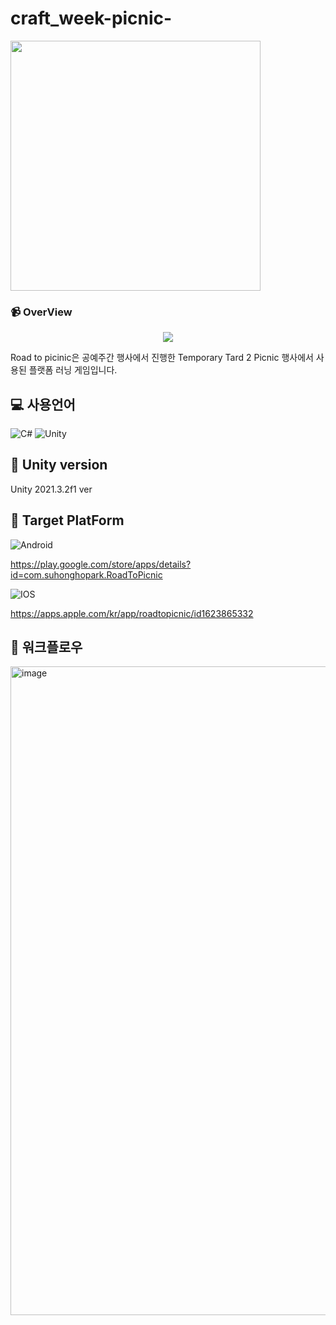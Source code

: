 # craft_week-picnic-

<p>
<img width="400" src="https://user-images.githubusercontent.com/67721631/177944205-66483eb1-bef9-49b5-882b-717a594644b3.png">
</p>

### 📹 OverView
<p align="center">
  <img src= "https://user-images.githubusercontent.com/67721631/177942166-17e27fec-8c22-4287-82eb-cc257e4a9c2c.gif">
</p>
Road to picinic은 공예주간 행사에서 진행한 Temporary Tard 2 Picnic 행사에서 사용된 플랫폼 러닝 게임입니다.

## 💻 사용언어
![C#](https://img.shields.io/badge/c%23-%23239120.svg?style=for-the-badge&logo=c-sharp&logoColor=white)
![Unity](https://img.shields.io/badge/unity-%23000000.svg?style=for-the-badge&logo=unity&logoColor=white)

## 📜 Unity version
Unity 2021.3.2f1 ver

## 📱 Target PlatForm
![Android](https://img.shields.io/badge/Android-3DDC84?style=for-the-badge&logo=android&logoColor=white)

https://play.google.com/store/apps/details?id=com.suhonghopark.RoadToPicnic

![IOS](https://img.shields.io/badge/iOS-000000?style=for-the-badge&logo=ios&logoColor=white)

https://apps.apple.com/kr/app/roadtopicnic/id1623865332

## 📅 워크플로우
[<img width="1038" alt="image" src="https://user-images.githubusercontent.com/67721631/177941302-f2e63f26-ea0b-4538-941c-47b254e1afd5.png">](https://docs.google.com/spreadsheets/d/1BIBo2KvlcvCFn4J_bjW3Uty7lMIiYP_iO0zZUHcNlJ0/edit#gid=0)



